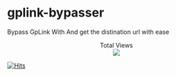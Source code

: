 # gplink-bypasser
Bypass GpLink With And get the distination url with ease 


<p align=center>
Total Views<br/>
  <a href="https://count.getloli.com/"><img src="https://count.getloli.com/@Raiden?name=reiju1&theme=random&padding=7&offset=0&align=top&scale=1&pixelated=1&darkmode=auto"/></a><br/>
</p>

[![Hits](https://hits.seeyoufarm.com/api/count/incr/badge.svg?url=https%3A%2F%2Fgithub.com%2Fhasanfq6%2Fgplink-bypasser&count_bg=%23FFBB00&title_bg=%23B12222&icon=cliqz.svg&icon_color=%23E7E7E7&title=hits&edge_flat=false)](https://hits.seeyoufarm.com)
